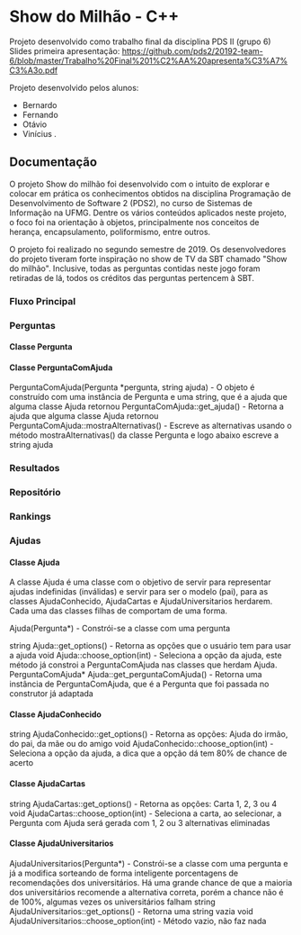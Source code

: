 # Show do Milhão - C++

Projeto desenvolvido como trabalho final da disciplina PDS II (grupo 6)
Slides primeira apresentação: https://github.com/pds2/20192-team-6/blob/master/Trabalho%20Final%201%C2%AA%20apresenta%C3%A7%C3%A3o.pdf

Projeto desenvolvido pelos alunos:
- Bernardo 
- Fernando
- Otávio
- Vinícius  .



## Documentação
O projeto Show do milhão foi desenvolvido com o intuito de explorar e colocar em prática os conhecimentos obtidos na disciplina Programação de Desenvolvimento de Software 2 (PDS2), no curso de Sistemas de Informação na UFMG. Dentre os vários conteúdos aplicados neste projeto, o foco foi na orientação à objetos, principalmente nos conceitos de herança, encapsulamento, poliformismo, entre outros.

O projeto foi realizado no segundo semestre de 2019.
Os desenvolvedores do projeto tiveram forte inspiração no show de TV da SBT chamado "Show do milhão". Inclusive, todas as perguntas contidas neste jogo foram retiradas de lá, todos os créditos das perguntas pertencem à SBT. 

### Fluxo Principal


### Perguntas


#### Classe Pergunta

#### Classe PerguntaComAjuda
PerguntaComAjuda(Pergunta \*pergunta, string ajuda) - O objeto é construído com uma instância de Pergunta e uma string, que é a ajuda que alguma classe Ajuda retornou
PerguntaComAjuda::get_ajuda() - Retorna a ajuda que alguma classe Ajuda retornou
PerguntaComAjuda::mostraAlternativas() - Escreve as alternativas usando o método mostraAlternativas() da classe Pergunta e logo abaixo escreve a string ajuda


### Resultados


### Repositório


### Rankings


### Ajudas

#### Classe Ajuda
A classe Ajuda é uma classe com o objetivo de servir para representar ajudas indefinidas (inválidas) e servir para ser o modelo (pai), para as classes AjudaConhecido, AjudaCartas e AjudaUniversitarios herdarem. Cada uma das classes filhas de comportam de uma forma.

Ajuda(Pergunta\*) - Constrói-se a classe com uma pergunta

string Ajuda::get_options() - Retorna as opções que o usuário tem para usar a ajuda
void Ajuda::choose_option(int) - Seleciona a opção da ajuda, este método já constroi a PerguntaComAjuda nas classes que herdam Ajuda.
PerguntaComAjuda* Ajuda::get_perguntaComAjuda() - Retorna uma instância de PerguntaComAjuda, que é a Pergunta que foi passada no construtor já adaptada

#### Classe AjudaConhecido
string AjudaConhecido::get_options() - Retorna as opções: Ajuda do irmão, do pai, da mãe ou do amigo
void AjudaConhecido::choose_option(int) - Seleciona a opção da ajuda, a dica que a opção dá tem 80% de chance de acerto

#### Classe AjudaCartas
string AjudaCartas::get_options() - Retorna as opções: Carta 1, 2, 3 ou 4
void AjudaCartas::choose_option(int) - Seleciona a carta, ao selecionar, a Pergunta com Ajuda será gerada com 1, 2 ou 3 alternativas eliminadas

#### Classe AjudaUniversitarios
AjudaUniversitarios(Pergunta\*) - Constrói-se a classe com uma pergunta e já a modifica sorteando de forma inteligente porcentagens de recomendações dos universitários. Há uma grande chance de que a maioria dos universitários recomende a alternativa correta, porém a chance não é de 100%, algumas vezes os universitários falham
string AjudaUniversitarios::get_options() - Retorna uma string vazia
void AjudaUniversitarios::choose_option(int) - Método vazio, não faz nada



